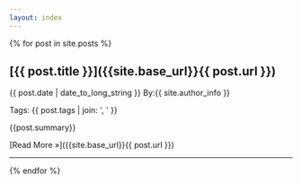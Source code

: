 ```yaml
---
layout: index 
---
```


{% for post in site.posts %}

## [{{ post.title }}]({{site.base_url}}{{ post.url }}) 
<time>{{ post.date | date_to_long_string }}</time> By:{{ site.author_info }}

Tags: {{ post.tags | join: ', ' }}

{{post.summary}}

[Read More &raquo;]({{site.base_url}}{{ post.url }})

----

{% endfor %}